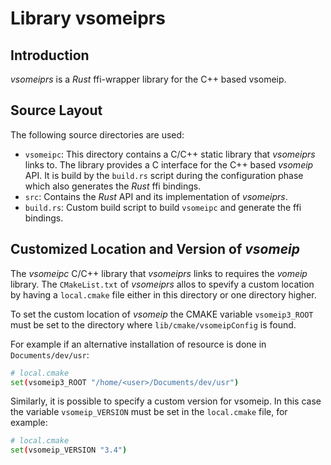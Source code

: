# Library vsomeiprs

## Introduction 

*vsomeiprs* is a *Rust* ffi-wrapper library for the C++ based vsomeip.

## Source Layout

The following source directories are used:

- `vsomeipc`: This directory contains a C/C++ static library that *vsomeiprs* links to. The library provides a C interface for the C++ based *vsomeip* API. It is build by the `build.rs` script during the configuration phase which also generates the *Rust* ffi bindings.
- `src`: Contains the *Rust* API and its implementation of *vsomeiprs*.
- `build.rs`: Custom build script to build `vsomeipc` and generate the ffi bindings.

## Customized Location and Version of *vsomeip*

The *vsomeipc* C/C++ library that *vsomeiprs* links to requires the *vomeip* library. The `CMakeList.txt` of *vsomeiprs* allos to spevify a custom location by having a `local.cmake` file either in this directory or one directory higher.

To set the custom location of *vsomeip* the CMAKE variable `vsomeip3_ROOT` must be set to the directory where `lib/cmake/vsomeipConfig` is found.

For example if an alternative installation of resource is done in `Documents/dev/usr`:
```bash 
# local.cmake
set(vsomeip3_ROOT "/home/<user>/Documents/dev/usr")
```
Similarly, it is possible to specify a custom version 
for vsomeip. In this case the variable `vsomeip_VERSION` must be set in the `local.cmake` file, for example:
```bash 
# local.cmake
set(vsomeip_VERSION "3.4")
```
